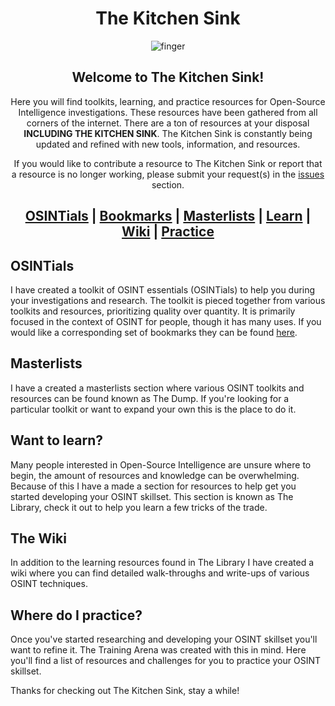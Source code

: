 <div align="center">
  
# The Kitchen Sink
![finger](https://github.com/user-attachments/assets/a8e77d5b-a889-4fc7-a475-6938b88102f8)

## Welcome to The Kitchen Sink!
Here you will find toolkits, learning, and practice resources for Open-Source Intelligence investigations. These resources have been gathered from all corners of the internet. There are a ton of resources at your disposal **INCLUDING THE KITCHEN SINK**. The Kitchen Sink is constantly being updated and refined with new tools, information, and resources.

If you would like to contribute a resource to The Kitchen Sink or report that a resource is no longer working, please submit your request(s) in the [issues](https://github.com/OSINTI4L/The-Kitchen-Sink/issues) section.

## [OSINTials](https://github.com/OSINTI4L/The-Kitchen-Sink/blob/main/OSINTials.md) | [Bookmarks](https://github.com/OSINTI4L/The-Kitchen-Sink/tree/main/Bookmarks) | [Masterlists](https://github.com/OSINTI4L/The-Kitchen-Sink/blob/main/Masterlists.md) | [Learn](https://github.com/OSINTI4L/The-Kitchen-Sink/blob/main/Learn.md) | [Wiki](https://github.com/OSINTI4L/The-Kitchen-Sink/wiki) | [Practice](https://github.com/OSINTI4L/The-Kitchen-Sink/blob/main/Practice.md)

</div>

## OSINTials
I have created a toolkit of OSINT essentials (OSINTials) to help you during your investigations and research. The toolkit is pieced together from various toolkits and resources, prioritizing quality over quantity. It is primarily focused in the context of OSINT for people, though it has many uses. If you would like a corresponding set of bookmarks they can be found [here](https://github.com/OSINTI4L/The-Kitchen-Sink/tree/main/Bookmarks).

## Masterlists
I have a created a masterlists section where various OSINT toolkits and resources can be found known as The Dump. If you're looking for a particular toolkit or want to expand your own this is the place to do it.

## Want to learn?
Many people interested in Open-Source Intelligence are unsure where to begin, the amount of resources and knowledge can be overwhelming. Because of this I have a made a section for resources to help get you started developing your OSINT skillset. This section is known as The Library, check it out to help you learn a few tricks of the trade.

## The Wiki
In addition to the learning resources found in The Library I have created a wiki where you can find detailed walk-throughs and write-ups of various OSINT techniques.

## Where do I practice?
Once you've started researching and developing your OSINT skillset you'll want to refine it. The Training Arena was created with this in mind. Here you'll find a list of resources and challenges for you to practice your OSINT skillset.

Thanks for checking out The Kitchen Sink, stay a while!
